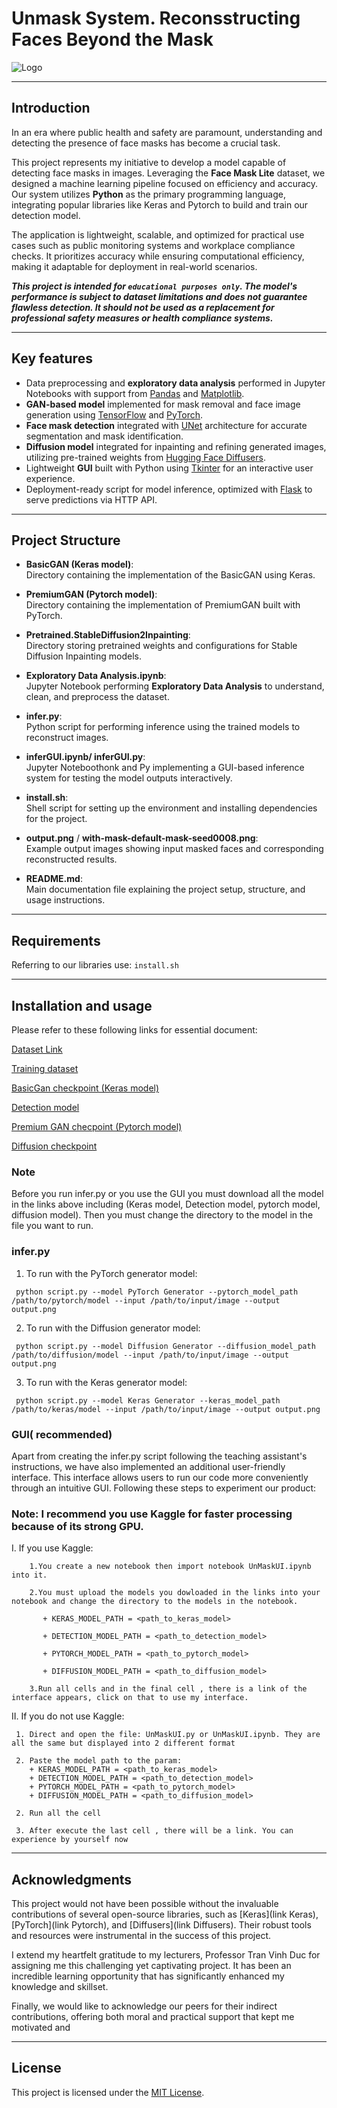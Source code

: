 # Unmask System. Reconsstructing Faces Beyond the Mask


![Logo](https://github.com/user-attachments/assets/9f9680e0-e058-4fa0-983c-972cb8ba9451)

***


## Introduction

In an era where public health and safety are paramount, understanding and detecting the presence of face masks has become a crucial task.

This project represents my initiative to develop a model capable of detecting face masks in images. Leveraging the **Face Mask Lite** dataset, we designed a machine learning pipeline focused on efficiency and accuracy. Our system utilizes **Python** as the primary programming language, integrating popular libraries like Keras and Pytorch to build and train our detection model.

The application is lightweight, scalable, and optimized for practical use cases such as public monitoring systems and workplace compliance checks. It prioritizes accuracy while ensuring computational efficiency, making it adaptable for deployment in real-world scenarios.

***This project is intended for `educational purposes only`. The model's performance is subject to dataset limitations and does not guarantee flawless detection. It should not be used as a replacement for professional safety measures or health compliance systems.***

***


## Key features

- Data preprocessing and **exploratory data analysis** performed in Jupyter Notebooks with support from [Pandas](https://pandas.pydata.org/) and [Matplotlib](https://matplotlib.org/).
- **GAN-based model** implemented for mask removal and face image generation using [TensorFlow](https://www.tensorflow.org/) and [PyTorch](https://pytorch.org/).
- **Face mask detection** integrated with [UNet](https://arxiv.org/abs/1505.04597) architecture for accurate segmentation and mask identification.
- **Diffusion model** integrated for inpainting and refining generated images, utilizing pre-trained weights from [Hugging Face Diffusers](https://huggingface.co/docs/diffusers/).
- Lightweight **GUI** built with Python using [Tkinter](https://docs.python.org/3/library/tkinter.html) for an interactive user experience.
- Deployment-ready script for model inference, optimized with [Flask](https://flask.palletsprojects.com/en/3.0.x/) to serve predictions via HTTP API.

***


## Project Structure

- **BasicGAN (Keras model)**:  
   Directory containing the implementation of the BasicGAN using Keras.

- **PremiumGAN (Pytorch model)**:  
   Directory containing the implementation of PremiumGAN  built with PyTorch.

- **Pretrained.StableDiffusion2Inpainting**:  
   Directory storing pretrained weights and configurations for Stable Diffusion Inpainting models.

- **Exploratory Data Analysis.ipynb**:  
   Jupyter Notebook performing **Exploratory Data Analysis** to understand, clean, and preprocess the dataset.

- **infer.py**:  
   Python script for performing inference using the trained models to reconstruct images.

- **inferGUI.ipynb/ inferGUI.py**:  
   Jupyter Noteboothonk and Py implementing a GUI-based inference system for testing the model outputs interactively.

- **install.sh**:  
   Shell script for setting up the environment and installing dependencies for the project.

- **output.png** / **with-mask-default-mask-seed0008.png**:  
   Example output images showing input masked faces and corresponding reconstructed results.

- **README.md**:  
   Main documentation file explaining the project setup, structure, and usage instructions.
  
***


## Requirements
Referring to our libraries use: `install.sh`

***


## Installation and usage

Please refer to these following links for essential document:

[Dataset Link](https://www.kaggle.com/datasets/prasoonkottarathil/face-mask-lite-dataset)

[Training dataset](https://drive.google.com/drive/folders/1YSau5CWdgtpQGOpCvqhKLqvBwnVrO7jw?usp=sharing)

[BasicGan checkpoint (Keras model)](https://drive.google.com/drive/folders/1EptsRKAHr3xJ31wTGbvBKaIuw1j2nTGu)

[Detection model](https://drive.google.com/drive/folders/1EptsRKAHr3xJ31wTGbvBKaIuw1j2nTGu)

[Premium GAN checpoint (Pytorch model)](https://drive.google.com/drive/folders/1JktC1krdN7wD1XqfuDTwnlsClhQaZ1Kg?usp=drive_link)

[Diffusion checkpoint](https://www.kaggle.com/models/bhuy71/diffusion)

### Note
Before you run infer.py or you use the GUI you must download all the model in the links above including (Keras model, Detection model, pytorch model, diffusion model). Then you must change the directory to the model in the file you want to run.

### infer.py

   1. To run with the PyTorch generator model:

     python script.py --model PyTorch Generator --pytorch_model_path /path/to/pytorch/model --input /path/to/input/image --output output.png

   2. To run with the Diffusion generator model:

     python script.py --model Diffusion Generator --diffusion_model_path /path/to/diffusion/model --input /path/to/input/image --output output.png

   3. To run with the Keras generator model:

     python script.py --model Keras Generator --keras_model_path /path/to/keras/model --input /path/to/input/image --output output.png

### GUI( recommended)
  
  Apart from creating the infer.py script following the teaching assistant's instructions, we have also implemented an additional user-friendly interface. This interface allows users to run our code more conveniently through an intuitive GUI. Following these steps to experiment our product:
  ### Note: I recommend you use Kaggle for faster processing because of its strong GPU. 

  
  I. If you use Kaggle:
  
        1.You create a new notebook then import notebook UnMaskUI.ipynb into it.
        
        2.You must upload the models you dowloaded in the links into your notebook and change the directory to the models in the notebook.
        
           + KERAS_MODEL_PATH = <path_to_keras_model>
           
           + DETECTION_MODEL_PATH = <path_to_detection_model>
           
           + PYTORCH_MODEL_PATH = <path_to_pytorch_model>
           
           + DIFFUSION_MODEL_PATH = <path_to_diffusion_model>
           
        3.Run all cells and in the final cell , there is a link of the interface appears, click on that to use my interface.
        
  II. If you do not use Kaggle:
  
     1. Direct and open the file: UnMaskUI.py or UnMaskUI.ipynb. They are all the same but displayed into 2 different format
     
     2. Paste the model path to the param:
        + KERAS_MODEL_PATH = <path_to_keras_model>
        + DETECTION_MODEL_PATH = <path_to_detection_model>
        + PYTORCH_MODEL_PATH = <path_to_pytorch_model>
        + DIFFUSION_MODEL_PATH = <path_to_diffusion_model>
     
     2. Run all the cell 
     
     3. After execute the last cell , there will be a link. You can experience by yourself now
  
***

## Acknowledgments
This project would not have been possible without the invaluable contributions of several open-source libraries, such as [Keras](link Keras), [PyTorch](link Pytorch), and [Diffusers](link Diffusers). Their robust tools and resources were instrumental in the success of this project.

I extend my heartfelt gratitude to my lecturers, Professor Tran Vinh Duc for assigning me this challenging yet captivating project. It has been an incredible learning opportunity that has significantly enhanced my knowledge and skillset.

Finally, we would like to acknowledge our peers for their indirect contributions, offering both moral and practical support that kept me motivated and

***

## License
This project is licensed under the [MIT License](LICENSE).
